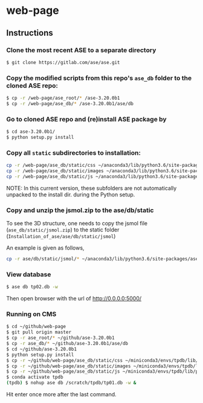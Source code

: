 # web-page

## Instructions
### Clone the most recent ASE to a separate directory
```bash
$ git clone https://gitlab.com/ase/ase.git
```

### Copy the modified scripts from this repo's `ase_db` folder to the cloned ASE repo:
```bash
$ cp -r /web-page/ase_root/* /ase-3.20.0b1
$ cp -r /web-page/ase_db/* /ase-3.20.0b1/ase/db
```

### Go to cloned ASE repo and (re)install ASE package by
```bash
$ cd ase-3.20.0b1/
$ python setup.py install
```

### Copy all `static` subdirectories to installation:
```bash
cp -r /web-page/ase_db/static/css ~/anaconda3/lib/python3.6/site-packages/ase-3.20.0b1-py3.6.egg/ase/db/static/
cp -r /web-page/ase_db/static/images ~/anaconda3/lib/python3.6/site-packages/ase-3.20.0b1-py3.6.egg/ase/db/static/
cp -r /web-page/ase_db/static/js ~/anaconda3/lib/python3.6/site-packages/ase-3.20.0b1-py3.6.egg/ase/db/static/
```
NOTE: In this current version, these subfolders are not automatically unpacked to the install dir. during the Python setup.

### Copy and unzip the jsmol.zip to the ase/db/static
To see the 3D structure, one needs to copy the jsmol file (`ase_db/static/jsmol.zip`)
to the static folder (`Installation_of_ase/ase/db/static/jsmol`)

An example is given as follows,
```bash
cp -r ase/db/static/jsmol/* ~/anaconda3/lib/python3.6/site-packages/ase-3.20.0b1-py3.6.egg/ase/db/static/jsmol
```
### View database

```bash
$ ase db tp02.db -w
```
Then open browser with the url of http://0.0.0.0:5000/

### Running on CMS
```bash
$ cd ~/github/web-page
$ git pull origin master
$ cp -r ase_root/* ~/github/ase-3.20.0b1
$ cp -r ase_db/* ~/github/ase-3.20.0b1/ase/db
$ cd ~/github/ase-3.20.0b1
$ python setup.py install
$ cp -r ~/github/web-page/ase_db/static/css ~/miniconda3/envs/tpdb/lib/python3.8/site-packages/ase-3.20.0b1-py3.8.egg/ase/db/static/
$ cp -r ~/github/web-page/ase_db/static/images ~/miniconda3/envs/tpdb/lib/python3.8/site-packages/ase-3.20.0b1-py3.8.egg/ase/db/static/
$ cp -r ~/github/web-page/ase_db/static/js ~/miniconda3/envs/tpdb/lib/python3.8/site-packages/ase-3.20.0b1-py3.8.egg/ase/db/static/
$ conda activate tpdb
(tpdb) $ nohup ase db /scratch/tpdb/tp01.db -w &
```
Hit enter once more after the last command.
